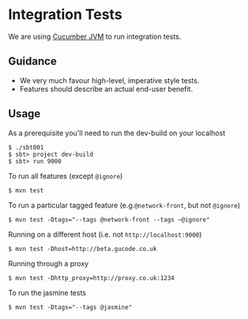 # Integration Tests

We are using [Cucumber JVM](https://github.com/cucumber/cucumber-jvm) to run integration tests.

## Guidance

- We very much favour high-level, imperative style tests.
- Features should describe an actual end-user benefit.

## Usage

As a prerequisite you'll need to run the dev-build on your localhost

    $ ./sbt001
    $ sbt> project dev-build
    $ sbt> run 9000

To run all features (except `@ignore`)

	$ mvn test

To run a particular tagged feature (e.g.`@network-front`, but not `@ignore`)

	$ mvn test -Dtags="--tags @network-front --tags ~@ignore"

Running on a different host (i.e. not `http://localhost:9000`)

 	$ mvn test -Dhost=http://beta.gucode.co.uk

Running through a proxy

 	$ mvn test -Dhttp_proxy=http://proxy.co.uk:1234
 	
To run the jasmine tests

	$ mvn test -Dtags="--tags @jasmine"

